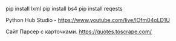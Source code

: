 pip install lxml
pip install bs4
pip install reqests



Python Hub Studio - https://www.youtube.com/live/lOfm04oLD1U



Сайт Парсер с карточками.
  https://quotes.toscrape.com/

